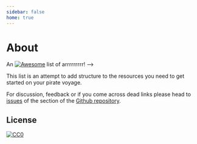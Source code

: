```yaml
---
sidebar: false
home: true
---
```


# About

An [![Awesome](https://awesome.re/badge.svg)](https://awesome.re) list of arrrrrrrrr! -->

This list is an attempt to add structure to the resources you need to get started on your pirate voyage.

For discussion, feedback or if you come across dead links please head to [issues](https://github.com/maximousblk/piracy/issues/new) of the section of the [Github repository](https://github.com/maximousblk/piracy).


## License

[![CC0](https://mirrors.creativecommons.org/presskit/buttons/88x31/svg/cc-zero.svg)](https://creativecommons.org/publicdomain/zero/1.0)